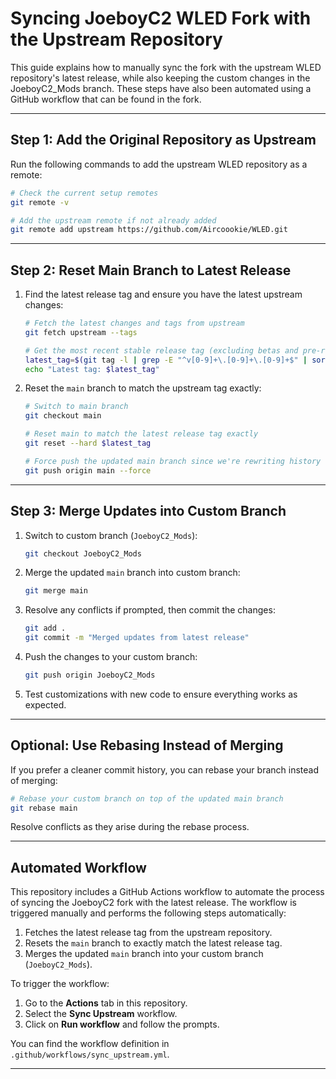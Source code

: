 # Syncing JoeboyC2 WLED Fork with the Upstream Repository

This guide explains how to manually sync the fork with the upstream WLED repository's latest release, while also keeping the custom changes in the JoeboyC2_Mods branch. These steps have also been automated using a GitHub workflow that can be found in the fork.

---

## **Step 1: Add the Original Repository as Upstream**
Run the following commands to add the upstream WLED repository as a remote:

```bash
# Check the current setup remotes
git remote -v

# Add the upstream remote if not already added
git remote add upstream https://github.com/Aircoookie/WLED.git

```

---

## **Step 2: Reset Main Branch to Latest Release**
1. Find the latest release tag and ensure you have the latest upstream changes:
   ```bash
   # Fetch the latest changes and tags from upstream
   git fetch upstream --tags
   
   # Get the most recent stable release tag (excluding betas and pre-releases)
   latest_tag=$(git tag -l | grep -E "^v[0-9]+\.[0-9]+\.[0-9]+$" | sort -V | tail -n 1)
   echo "Latest tag: $latest_tag"
   ```

2. Reset the `main` branch to match the upstream tag exactly:
   ```bash
   # Switch to main branch
   git checkout main
   
   # Reset main to match the latest release tag exactly
   git reset --hard $latest_tag
   
   # Force push the updated main branch since we're rewriting history
   git push origin main --force
   ```

---

## **Step 3: Merge Updates into Custom Branch**
1. Switch to custom branch (`JoeboyC2_Mods`):
   ```bash
   git checkout JoeboyC2_Mods
   ```

2. Merge the updated `main` branch into custom branch:
   ```bash
   git merge main
   ```

3. Resolve any conflicts if prompted, then commit the changes:
   ```bash
   git add .
   git commit -m "Merged updates from latest release"
   ```

4. Push the changes to your custom branch:
   ```bash
   git push origin JoeboyC2_Mods
   ```

5. Test customizations with new code to ensure everything works as expected.

---

## **Optional: Use Rebasing Instead of Merging**
If you prefer a cleaner commit history, you can rebase your branch instead of merging:

```bash
# Rebase your custom branch on top of the updated main branch
git rebase main
```

Resolve conflicts as they arise during the rebase process.

---

## **Automated Workflow**

This repository includes a GitHub Actions workflow to automate the process of syncing the JoeboyC2 fork with the latest release. The workflow is triggered manually and performs the following steps automatically:
1. Fetches the latest release tag from the upstream repository.
2. Resets the `main` branch to exactly match the latest release tag.
3. Merges the updated `main` branch into your custom branch (`JoeboyC2_Mods`).

To trigger the workflow:
1. Go to the **Actions** tab in this repository.
2. Select the **Sync Upstream** workflow.
3. Click on **Run workflow** and follow the prompts.

You can find the workflow definition in `.github/workflows/sync_upstream.yml`.

---